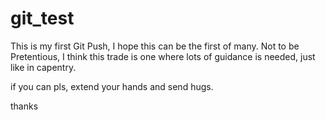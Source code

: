 # git_test
This is my first Git Push, I hope this can be the first of many.
Not to be Pretentious, I think this trade is one where lots of guidance is needed, just like in capentry. 

if you can pls, extend your hands and send hugs.

thanks